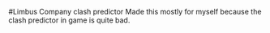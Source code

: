#Limbus Company clash predictor
Made this mostly for myself because the clash predictor in game is quite bad.
